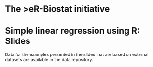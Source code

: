 # The >eR-Biostat initiative
# Simple linear regression using R: Slides
Data for the examples presented in the slides that are based on external datasets are available in the data repository.
